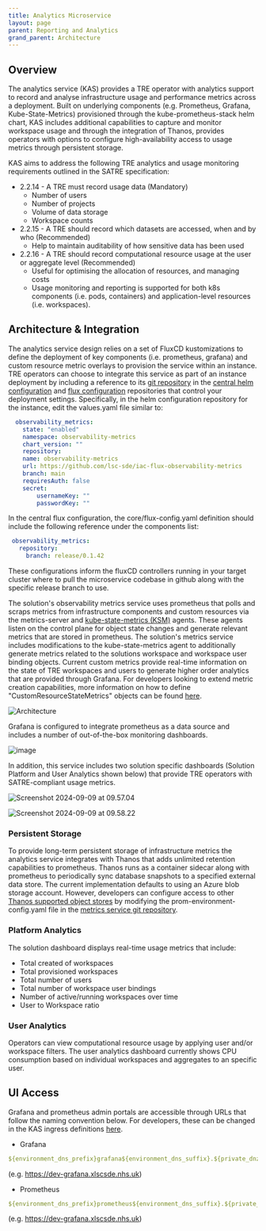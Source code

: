 ```yaml
---
title: Analytics Microservice
layout: page
parent: Reporting and Analytics
grand_parent: Architecture
---
```


## Overview
The analytics service (KAS) provides a TRE operator with analytics support to record and analyse infrastructure usage and performance metrics across a deployment. Built on underlying components (e.g. Prometheus, Grafana, Kube-State-Metrics) provisioned through the kube-prometheus-stack helm chart, KAS includes additional capabilities to capture and monitor  workspace usage and through the integration of Thanos, provides operators with options to configure high-availability access to usage metrics through persistent storage.

KAS aims to address the following TRE analytics and usage monitoring requirements outlined in the SATRE specification:
* 2.2.14 - A TRE must record usage data (Mandatory)
    * Number of users
    * Number of projects
    * Volume of data storage
    * Workspace counts
* 2.2.15 - A TRE should record which datasets are accessed, when and by who (Recommended)
    * Help to maintain auditability of how sensitive data has been used 
* 2.2.16 - A TRE should record computational resource usage at the user or aggregate level (Recommended)
    * Useful for optimising the allocation of resources, and managing costs
    * Usage monitoring and reporting is supported for both k8s components (i.e. pods, containers) and application-level resources (i.e. workspaces).
 
## Architecture & Integration
The analytics service design relies on a set of FluxCD kustomizations to define the deployment of key components (i.e. prometheus, grafana) and custom resource metric overlays to provision the service within an instance. TRE operators can choose to integrate this service as part of an instance deployment by including a reference to its [git repository](https://github.com/lsc-sde/iac-flux-observability-metrics) in the [central helm configuration](https://github.com/lsc-sde/iac-helm-lscsde-flux) and [flux configuration](https://github.com/lsc-sde/iac-flux-lscsde) repositories that control your deployment settings. Specifically, in the helm configuration repository for the instance, edit the values.yaml file similar to:

```yaml
  observability_metrics:
	state: "enabled"
	namespace: observability-metrics
	chart_version: ""
	repository:
  	name: observability-metrics
  	url: https://github.com/lsc-sde/iac-flux-observability-metrics
  	branch: main
  	requiresAuth: false
  	secret:
    	usernameKey: ""
    	passwordKey: ""
```

In the central flux configuration, the core/flux-config.yaml definition should include the following reference under the components list:

```yaml
 observability_metrics:
   repository:
     branch: release/0.1.42
```

These configurations inform the fluxCD controllers running in your target cluster where to pull the microservice codebase in github along with the specific release branch to use.

The solution's observability metrics service uses prometheus that polls and scraps metrics from infrastructure components and custom resources via the metrics-server and [kube-state-metrics (KSM)](https://github.com/kubernetes/kube-state-metrics) agents. These agents listen on the control plane for object state changes and generate relevant metrics that are stored in prometheus. The solution's metrics service includes modifications to the kube-state-metrics agent to additionally generate metrics related to the solutions workspace and workspace user binding objects. Current custom metrics provide real-time information on the state of TRE workspaces and users to generate higher order analytics that are provided through Grafana. For developers looking to extend metric creation capabilities, more information on how to define "CustomResourceStateMetrics" objects can be found [here](https://github.com/kubernetes/kube-state-metrics/blob/main/docs/metrics/extend/customresourcestate-metrics.md).

![Architecture](metrics-arch-design.jpg)

Grafana is configured to integrate prometheus as a data source and includes a number of out-of-the-box monitoring dashboards.

![image](dashboards-list.png)

In addition, this service includes two solution specific dashboards (Solution Platform and User Analytics shown below) that provide TRE operators with SATRE-compliant usage metrics.

![Screenshot 2024-09-09 at 09.57.04](platform-dash.png)

![Screenshot 2024-09-09 at 09.58.22](user-dash.png)

### Persistent Storage
To provide long-term persistent storage of infrastructure metrics the analytics service integrates with Thanos that adds unlimited retention capabilities to prometheus. Thanos runs as a container sidecar along with prometheus to periodically sync database snapshots to a specified external data store. The current implementation defaults to using an Azure blob storage account. However, developers can configure access to other [Thanos supported object stores](https://thanos.io/tip/thanos/storage.md) by modifying the prom-environment-config.yaml file in the [metrics service git repository](https://github.com/lsc-sde/iac-flux-observability-metrics).

### Platform Analytics
The solution dashboard displays real-time usage metrics that include:
* Total created of workspaces
* Total provisioned workspaces
* Total number of users
* Total number of workspace user bindings
* Number of active/running workspaces over time
* User to Workspace ratio

### User Analytics
Operators can view computational resource usage by applying user and/or workspace filters. The user analytics dashboard currently shows CPU consumption based on individual workspaces and aggregates to an specific user.


## UI Access
Grafana and prometheus admin portals are accessible through URLs that follow the naming convention below. For developers, these can be changed in the KAS ingress definitions [here](https://github.com/lsc-sde/iac-flux-observability-metrics/blob/main/infrastructure/ingress.yaml).
* Grafana
```yaml
${environment_dns_prefix}grafana${environment_dns_suffix}.${private_dnz_zone}
```
(e.g. https://dev-grafana.xlscsde.nhs.uk)
* Prometheus
```yaml
${environment_dns_prefix}prometheus${environment_dns_suffix}.${private_dnz_zone}
```
(e.g. https://dev-grafana.xlscsde.nhs.uk)